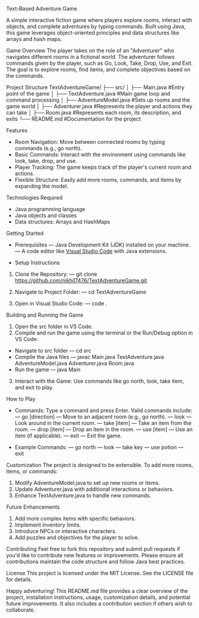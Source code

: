 Text-Based Adventure Game

A simple interactive fiction game where players explore rooms, interact with objects, and complete adventures by typing commands. Built using Java, this game leverages object-oriented principles and data structures like arrays and hash maps.

Game Overview
The player takes on the role of an "Adventurer" who navigates different rooms in a fictional world. The adventurer follows commands given by the player, such as Go, Look, Take, Drop, Use, and Exit. The goal is to explore rooms, find items, and complete objectives based on the commands.

Project Structure
TextAdventureGame/ 
├── src/ 
│ ├── Main.java #Entry point of the game 
│ ├── TextAdventure.java #Main game loop and command processing 
│ ├── AdventureModel.java #Sets up rooms and the game world 
│ ├── Adventurer.java #Represents the player and actions they can take 
│ ├── Room.java #Represents each room, its description, and exits 
└── README.md #Documentation for the project

Features
- Room Navigation: Move between connected rooms by typing commands (e.g., go north).
- Basic Commands: Interact with the environment using commands like look, take, drop, and use.
- Player Tracking: The game keeps track of the player's current room and actions.
- Flexible Structure: Easily add more rooms, commands, and items by expanding the model.


Technologies Required
- Java programming language
- Java objects and classes
- Data structures: Arrays and HashMaps

Getting Started

- Prerequisites
— Java Development Kit (JDK) installed on your machine.
— A code editor like [Visual Studio Code](https://code.visualstudio.com/) with Java extensions.

- Setup Instructions
1. Clone the Repository:
— git clone https://github.com/nikhil7476/TextAdventureGame.git

2. Navigate to Project Folder:
— cd TextAdventureGame

3. Open in Visual Studio Code:
— code .

Building and Running the Game
1. Open the src folder in VS Code.
2. Compile and run the game using the terminal or the Run/Debug option in VS Code:
- Navigate to src folder
— cd src
- Compile the Java files
— javac Main.java TextAdventure.java AdventureModel.java Adventurer.java Room.java
- Run the game
— java Main
3. Interact with the Game: Use commands like go north, look, take item, and exit to play.

How to Play
- Commands: Type a command and press Enter. Valid commands include:
— go [direction] — Move to an adjacent room (e.g., go north).
— look — Look around in the current room.
— take [item] — Take an item from the room.
— drop [item] — Drop an item in the room.
— use [item] — Use an item (if applicable).
— exit — Exit the game.

- Example Commands:
— go north
— look
— take key
— use potion
— exit

Customization
The project is designed to be extensible. To add more rooms, items, or commands:

1. Modify AdventureModel.java to set up new rooms or items.
2. Update Adventurer.java with additional interactions or behaviors.
3. Enhance TextAdventure.java to handle new commands.

Future Enhancements
1. Add more complex items with specific behaviors.
2. Implement inventory limits.
3. Introduce NPCs or interactive characters.
4. Add puzzles and objectives for the player to solve.

Contributing
Feel free to fork this repository and submit pull requests if you'd like to contribute new features or improvements. Please ensure all contributions maintain the code structure and follow Java best practices.


License
This project is licensed under the MIT License. See the LICENSE file for details.

Happy adventuring!
This README.md file provides a clear overview of the project, installation instructions, usage, customization details, and potential future improvements. It also includes a contribution section if others wish to collaborate.
